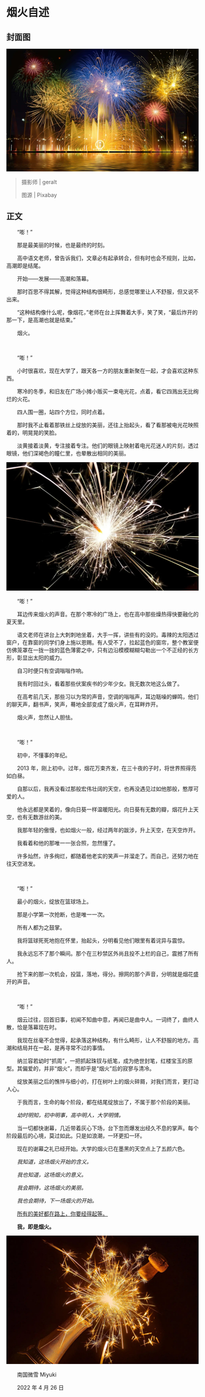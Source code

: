 # 烟火自述

## 封面图

![](https://raw.githubusercontent.com/TinySnow/GithubImageHosting/main/blog/articles/literature/sylvester-3882231_1920.jpg)

> 摄影师 | geralt
>
> 图源 | Pixabay

## 正文

　　“嘭！”

　　那是最美丽的时候，也是最终的时刻。

　　高中语文老师，曾告诉我们，文章必有起承转合，但有时也会不规则，比如，高潮即是结尾。

　　开始——发展——高潮和落幕。

　　那时百思不得其解，觉得这种结构很畸形，总感觉哪里让人不舒服，但又说不出来。

　　“这种结构像什么呢，像烟花，”老师在台上挥舞着大手，笑了笑，“最后炸开的那一下，是高潮也就是结束。”

　　烟火。

<br />

　　“嘭！”

　　小时很喜欢，现在大学了，跟天各一方的朋友重新聚在一起，才会喜欢这种东西。

　　寒冷的冬季，和旧友在广场小摊小贩买一束电光花，点着，看它四溅出无比绚烂的火花。

　　四人围一圈，站四个方位，同时点着。

　　那时我不止看着那铁丝上绽放的美丽，还往上抬起头，看了看那被电光花映照着的，明晃晃的笑脸。

　　淡黄接着淡黄，专注接着专注。他们的眼镜上映射着电光花迷人的片刻，透过眼镜，他们深褐色的瞳仁里，也晕散出相同的美丽。

![](https://raw.githubusercontent.com/TinySnow/GithubImageHosting/main/blog/articles/literature/firecracker-84715_1920.7foalqn0a8e8.webp?raw=true)

　　“嘭！”

　　耳边传来烟火的声音。在那个寒冷的广场上，也在高中那些燥热得快要融化的夏天里。

　　语文老师在讲台上大刺刺地坐着，大手一挥，讲些有的没的。毒辣的太阳透过窗户，在靠窗的同学们身上施以恩赐。有人受不了，拉起蓝色的窗帘，整个教室便仿佛笼罩在一拢一拢的蓝色薄雾之中，只有边沿模模糊糊勾勒出一个不正经的长方形，彰显出太阳的威力。

　　自习时便只有空调嗡嗡作响。

　　我有时回过头，看着那些伏案疾书的少年少女。我无数次地这么做了。

　　在高考前几天，那些习以为常的声音，空调的嗡嗡声，耳边聒噪的蝉鸣，他们的聊天声，翻书声，笑声，蓦地全部变成了烟火声，在耳畔炸开。

　　烟火声，忽然让人胆怯。

<br />

　　“嘭！”

　　初中，不懂事的年纪。

　　2013 年，刚上初中。过年，烟花万束齐发，在三十夜的子时，将世界照得亮如白昼。

　　自那以后，我再没看过那般宏伟壮阔的天空，也再没遇见过如他那般，憨厚可爱的人。

　　他永远都是笑着的，像向日葵一样温暖阳光。向日葵有无数的瓣，烟花升上天空，也有无数游丝的美。

　　我那年轻的傲慢，也如烟火一般，经过两年的跋涉，升上天空，在天空炸开。

　　我看着和他的那唯一一张合照，忽然懂了。

　　许多灿然，许多绚烂，都随着他老实的笑声一并溜走了。而自己，还努力地在往天空进发。

<br />

　　“嘭！”

　　最小的烟火，绽放在篮球场上。

　　那是小学第一次抢断，也是唯一一次。

　　所有人都为之鼓掌。

　　我将篮球死死地抱在怀里，抬起头，分明看见他们眼里有着诧异与震惊。

　　我永远忘不了那个瞬间。那个在三秒禁区外尚且投不上栏的自己，震撼了所有人。

　　抢下来的那一次机会，投篮，落地，得分。擦网的那个声音，分明就是烟花盛开的声音。

<br />

　　“嘭！”

　　烟云过往，回首旧事，初闻不知曲中意，再闻已是曲中人。一词终了，曲终人散，恰是落幕现在时。

　　我现在丝毫不会觉得，起承落这种结构，有什么畸形，让人不舒服的地方。高潮和结局并在一起，是再寻常不过的事情。

　　纳兰容若幼时“抓周”，一把抓起珠钗与纸笔，成为绝世封笔，红楼宝玉的原型。其偏爱的，并非“烟火”，而却乎是“烟火”后的寂寥与清冷。

　　绽放美丽之后的憔悴与细小的，打在树叶上的烟火碎屑，对我们而言，更打动人心。

　　于我而言，生命的每个阶段，都在结尾绽放出了，不属于那个阶段的美丽。

　　*幼时明知，初中明事，高中明人，大学明情。*

　　当一切都快谢幕，几近带着灰心下场，台下忽而爆发出经久不息的掌声。每个阶段最后的心境，莫过如此。只是如浪潮，一环更扣一环。

　　现在的谢幕之礼已经开始。大学的烟火已在墨黑的天空点上了五颜六色。

　　*我知道，这场烟火开始的含义。*

　　*我也知道，这场烟火的意义。*

　　*我会期待，这场烟火的美丽。*

　　*我也会期待，下一场烟火的开始。*

　　<u>所有的美好都在路上，你要经得起等。</u>

　　**我，即是烟火。**

![](https://raw.githubusercontent.com/TinySnow/GithubImageHosting/main/blog/articles/literature/champagne-4734176_1920.gh9fh73s7qw.webp?raw=true)


　　南国微雪 Miyuki

　　2022 年 4 月 26 日